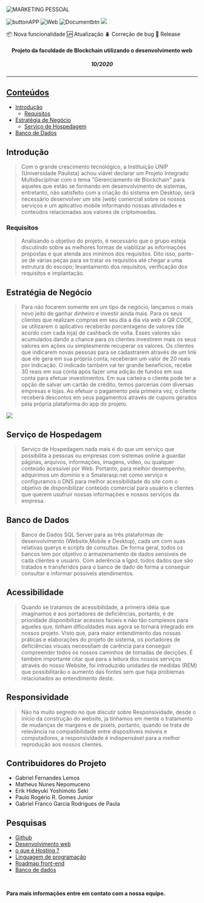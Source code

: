 <!-- asp
-->

<!-- Estrutura do Header README.md-->

<!--banner-->

![MARKETING PESSOAL](https://user-images.githubusercontent.com/56083781/97313406-556dc780-1845-11eb-81b9-92d8bcb68e40.gif)

<!--icones "linkados" -->

![buttonAPP](https://user-images.githubusercontent.com/56083781/98311881-3b538800-1faf-11eb-949d-37243c59d363.png)
![Web](https://user-images.githubusercontent.com/56083781/98312438-7d30fe00-1fb0-11eb-92cd-307f02d4693b.png)
![Documentbtn](https://user-images.githubusercontent.com/56083781/98312459-8621cf80-1fb0-11eb-9148-ea3deeda0060.png)
[![](https://img.shields.io/badge/-Roadmaps%20-0a0a0a.svg?style=flat&colorA=0a0a0a)](https://roadmap.sh/frontend)

<!-- icones de observação -->
:package: Nova funcionalidade 
:up: Atualização 
:beetle: Correção de bug 
:checkered_flag: Release 

<div>
  <div>
    <h4 align="center">Projeto da faculdade de Blockchain utilizando o desenvolvimento web</h4> 
  </div>
  <div>
    <h5 align="center">10/2020</h5> 
  </div>
  
<!--link do site já Hospedado-->
  <div>
    <a href=""/>
  </div>
</div>

***

<h2>Conteúdos</h2>

* [Introdução](#Introdução)
  * [Requisitos](#Requisitos)
* [Estratégia de Negócio](#Estratégia-de-Negócio)
  * [Serviço de Hospedagem](#Serviço-de-Hospedagem)
* [Banco de Dados](#Banco-de-Dados)


## Introdução

> Com o grande crescimento tecnológico, a Instituição UNIP (Universidade Paulista) achou viável declarar um Projeto Integrado Multidisciplinar com o tema "Gerenciamento de Blockchain" para aqueles que estão se formando em desenvolvimento de sistemas, entretanto, não satisfeito com a criação do sistema em Desktop, será necessário desenvolver um site (web) comercial sobre os nossos serviços e um aplicativo mobile informando nossas atividades e conteúdos relacionadas aos valores de criptomoedas.   

### Requisitos

> Analisando o objetivo do projeto, é necessário que o grupo esteja discutindo sobre as melhores formas de viabilizar as informações propostas e que atenda aos mínimos dos requisitos. Dito isso, parte-se de várias peças para se tratar os requisitos até chegar a uma estrutura do escopo; levantamento dos requisitos, verificação dos requisitos e implantação.

## Estratégia de Negócio 

> Para não focarem somente em um tipo de negócio, lançamos o mais novo jeito de ganhar dinheiro e investir ainda mais. Para os seus clientes que realizam compras em seu dia a dia via web e QR CODE, se utilizarem o aplicativo receberão porcentagens de valores (de acordo com cada loja) de cashback de volta. Esses valores são acumulados dando a chance para os clientes investirem mais os seus valores em ações ou simplesmente recuperar os valores. Os clientes que indicarem novas pessoas para se cadastrarem através de um link que ele gera em sua própria conta, receberam um valor de 20 reais por indicação. O indicado também vai ter grande benefícios, recebe 30 reais em sua conta após fazer uma adição de fundos em sua conta para efetuar investimentos. Em sua carteira o cliente pode ter a opção de salvar um cartão de crédito, temos parcerias com diversas empresas e lojas. Ao efetuar o pagamento pela primeira vez, o cliente receberá descontos em seus pagamentos através de cupons gerados pela própria plataforma do app do projeto.

<img src="https://user-images.githubusercontent.com/56083781/101787392-c90a2200-3add-11eb-86b5-580d3f395bf1.png" />

## Serviço de Hospedagem

> Serviço de Hospedagem nada mais é do que um serviço que possibilita a pessoas ou empresas com sistemas online a guardar páginas, arquivos, informações, imagens, vídeo, ou qualquer conteúdo acessível por Web. Portanto, para melhor desempenho, adquirimos um domínio e o Smaterasp.net como serviço e configuramos o DNS para melhor acessibilidade do site com o objetivo de disponibilizar conteúdo comercial para usuário e clientes que querem usufruir nossas informações e nossos serviços da empresa. 

## Banco de Dados

> Banco de Dados SQL Server para as três plataformas de desenvolvimento (Website,Mobile e Desktop), cada um com suas relativas querys e scripts de consultas. De forma geral, todos os bancos tem por objetivo o armazenamento de dados sensíveis de cada clientes e usuário. Com aderência a lgpd, todos dados que são tratados e transferidos para o banco de dado de forma a conseguir consultar e informar possíveis atendimentos.

<!-- COMO O SITE FUNCIONA ?  
     Responsividade
     stylesheet and js
     SEO basics (resultados de mecanismos de busca online
     acessibilidade
-->

## Acessibilidade
 > Quando se tratamos de acessibilidade, a primeira idéia que imaginamos é aos portadores de deficiências, portanto, é de prioridade disponibilizar acessos facieis e não tão complexos para aqueles que, tinham dificuldades mas agora se tornará integrado em nossos projeto. Visto que, para maior entendimento das nossas práticas e elaborações do projeto de sistema, os portadores de deficiências visuais necessitam de carência para conseguir compreender todos os nossos caminhos de tomadas de decições. É também importante citar que para a leitura dos nossos serviços através do nosso Website, foi introduzido unidades de medidas (REM) que possibilitarão o aumento das fontes sem que haja problemas relacionados ao entendimento deste. 

## Responsividade 
> Não há muito segredo no que discutir sobre Responsividade, desde o início da construção do website, ja tinhamos em mente o tratamento de mudanças de margens e de pixels, portanto, quando se trata de relevância na compatibilidade entre dispositiveis móveis e computadores, a responsividade é indispensável para a melhor reprodução aos nossos clientes. 


## Contribuidores do Projeto
* Gabriel Fernandes Lemos
* Matheus Nunes Nepomuceno 
* Erik Hideyuki Yoshimoto Seki 
* Paulo Rogério R. Gomes Junior
* Gabriel Franco Garcia Rodrigues de Paula 

## Pesquisas 
* [Github](https://rockcontent.com/br/blog/o-que-e-github/)
* [Desenvolvimento web](https://www.ironhack.com/br/desenvolvimento-web/desenvolvimento-web-guia-do-profissional)
* [o que é Hosting ?](https://www.woosync.io/pt/que-es-el-hosting-o-alojamiento-web/)
* [Linguagem de programação](https://universidadedatecnologia.com.br/o-que-e-linguagem-de-programacao/)
* [Roadmap front-end](https://roadmap.sh/frontend)
* [Banco de dados](https://www.devmedia.com.br/gerenciamento-de-banco-de-dados-analise-comparativa-de-sgbd-s/30788)

<br/>

<b>Para mais informações entre em contato com a nossa equipe.</b>
